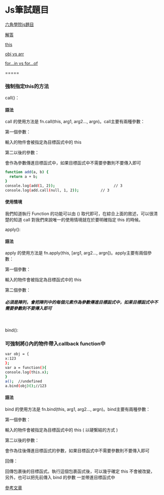 <h1>Js筆試題目</h1>

[六角學院js題目](https://docs.google.com/forms/d/e/1FAIpQLSejHq3uUFMMaWOuUK6miSCB4oe3OZJLoZqByiuCLkL1tqK8CQ/viewform)

[解答](https://hackmd.io/@chupai/r1mW5_gEB)

[this](https://hackmd.io/ZQUNGAIRQYOmEcSlIipPTA)

[obj vs arr](https://miahsuwork.medium.com/%E7%AC%AC%E5%9B%9B%E9%80%B1-javascript-%E9%99%A3%E5%88%97-array-%E8%88%87-%E7%89%A9%E4%BB%B6-object-25f13e3d3c92)

[for...in vs for...of](https://kanboo.github.io/2018/01/30/JS-for-of-forin/)

=====
<h3>強制指定this的方法</h3>

call()：
<h4>語法</h4>
call 的使用方法是 fn.call(this, arg1, arg2..., argn)。call主要有兩種參數：<br>

第一個參數：<br>

輸入的物件會被指定為目標函式中的 this<br>

第二以後的參數：<br>

會作為參數傳進目標函式中，如果目標函式中不需要參數則不要傳入即可<br>

```bash
function add(a, b) {
  return a + b;
}
console.log(add(1, 2));						      // 3
console.log(add.call(null, 1, 2));			// 3
```
<h4>使用情境</h4>
我們知道執行 Function 的功能可以由 () 取代即可，在綜合上面的敘述，可以很清楚的知道 call 對我們來說唯一的使用情境就在於要明確指定 this 的時候。<br>

apply():<br>
<h4>語法</h4>
apply 的使用方法是 fn.apply(this, [arg1, arg2..., argn])。apply主要有兩個參數：<br>

第一個參數：<br>

輸入的物件會被指定為目標函式中的 this<br>

第二個參數：<br>

<h5>必須是陣列，會把陣列中的每個元素作為參數傳進目標函式中，如果目標函式中不需要參數則不要傳入即可</h5><br>

bind():<br>
<h3>可強制將()內的物件帶入callback function中</h3>

```bash
var obj = {
x:123
};
var a = function(){
console.log(this.x);
}
a();  //undefined
a.bind(obj)();//123
```

<h4>語法</h4>
bind 的使用方法是 fn.bind(this, arg1, arg2..., argn)。bind主要有兩種參數：<br>

第一個參數：<br>

輸入的物件會被指定為目標函式中的 this ( 以硬繫結的方式 )<br>

第二以後的參數：<br>

會作為往後傳進目標函式的參數，如果目標函式中不需要參數則不要傳入即可<br>

回傳：<br>

回傳包裹後的目標函式。執行這個包裹函式後，可以幾乎確定 this 不會被改變，另外，也可以把先前傳入 bind 的參數 一並帶進目標函式中<br>



[參考文章](https://ithelp.ithome.com.tw/articles/10195896)
